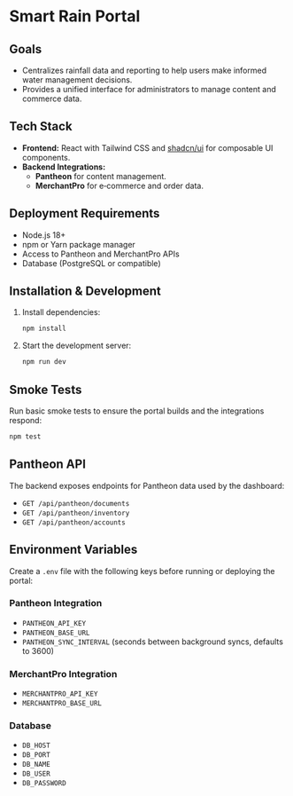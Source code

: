 # Smart Rain Portal

## Goals
- Centralizes rainfall data and reporting to help users make informed water management decisions.
- Provides a unified interface for administrators to manage content and commerce data.

## Tech Stack
- **Frontend:** React with Tailwind CSS and [shadcn/ui](https://ui.shadcn.com) for composable UI components.
- **Backend Integrations:**
  - **Pantheon** for content management.
  - **MerchantPro** for e‑commerce and order data.

## Deployment Requirements
- Node.js 18+
- npm or Yarn package manager
- Access to Pantheon and MerchantPro APIs
- Database (PostgreSQL or compatible)

## Installation & Development
1. Install dependencies:
   ```bash
   npm install
   ```
2. Start the development server:
   ```bash
   npm run dev
   ```

## Smoke Tests
Run basic smoke tests to ensure the portal builds and the integrations respond:
```bash
npm test
```

## Pantheon API
The backend exposes endpoints for Pantheon data used by the dashboard:

- `GET /api/pantheon/documents`
- `GET /api/pantheon/inventory`
- `GET /api/pantheon/accounts`

## Environment Variables
Create a `.env` file with the following keys before running or deploying the portal:

### Pantheon Integration
- `PANTHEON_API_KEY`
- `PANTHEON_BASE_URL`
- `PANTHEON_SYNC_INTERVAL` (seconds between background syncs, defaults to 3600)

### MerchantPro Integration
- `MERCHANTPRO_API_KEY`
- `MERCHANTPRO_BASE_URL`

### Database
- `DB_HOST`
- `DB_PORT`
- `DB_NAME`
- `DB_USER`
- `DB_PASSWORD`
